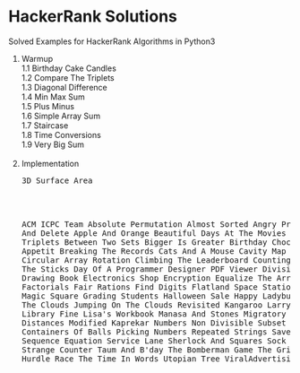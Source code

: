 # HackerRank Solutions
Solved Examples for HackerRank Algorithms in Python3
  </br>
  1. Warmup </br>
    1.1 Birthday Cake Candles </br>
    1.2 Compare The Triplets </br>
    1.3 Diagonal Difference </br>
    1.4 Min Max Sum	</br>
    1.5 Plus Minus	</br>
    1.6 Simple Array Sum	</br>
    1.7 Staircase	</br>
    1.8 Time Conversions </br>
    1.9 Very Big Sum </br>
    </br>
  2. Implementation </br>
    <pre>3D Surface Area<pre></br>	
ACM ICPC Team
Absolute Permutation
Almost Sorted
Angry Professor
Append And Delete
Apple And Orange
Beautiful Days At The Movies
Beautiful Triplets
Between Two Sets
Bigger Is Greater
Birthday Chocolate
Bon Appetit
Breaking The Records
Cats And A Mouse
Cavity Map
Chocolate Feast
Circular Array Rotation
Climbing The Leaderboard
Counting Valleys
Cut The Sticks
Day Of A Programmer
Designer PDF Viewer
Divisible Sum Pair
Drawing Book
Electronics Shop
Encryption
Equalize The Array
Extra Long Factorials
Fair Rations
Find Digits
Flatland Space Stations
Forming A Magic Square
Grading Students
Halloween Sale
Happy Ladybugs
Jumping On The Clouds
Jumping On The Clouds Revisited
Kangaroo
Larry's Array
Library Fine
Lisa's Workbook
Manasa And Stones
Migratory Birds
Minimum Distances
Modified Kaprekar Numbers
Non Divisible Subset
Organizing Containers Of Balls
Picking Numbers
Repeated Strings
Save The Prisoner
Sequence Equation
Service Lane
Sherlock And Squares
Sock Merchant
Strange Counter
Taum And B'day
The Bomberman Game
The Grid Search
The Hurdle Race
The Time In Words
Utopian Tree
ViralAdvertising.py
